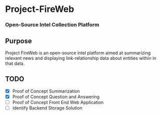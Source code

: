 # Project-FireWeb
### Open-Source Intel Collection Platform

## Purpose
Project FireWeb is an open-source intel platform aimed at summarizing relevant news and displaying link-relationship data about entities within in that data.

## TODO
- [X] Proof of Concept Summarization
- [X] Proof of Concept Question and Answering
- [ ] Proof of Concept Front End Web Application
- [ ] Identify Backend Storage Solution
